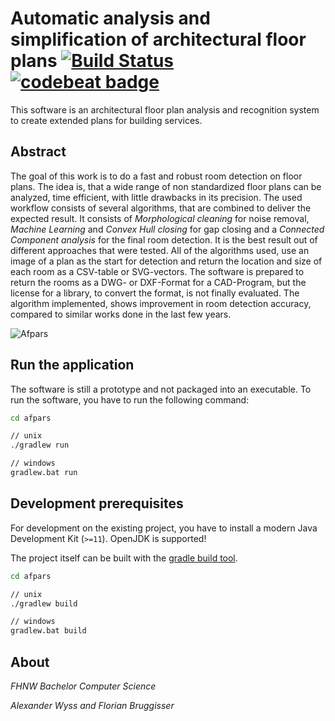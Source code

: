 # Automatic analysis and simplification of architectural floor plans [![Build Status](https://travis-ci.org/cansik/architectural-floor-plan.svg?branch=master)](https://travis-ci.org/cansik/architectural-floor-plan) [![codebeat badge](https://codebeat.co/badges/244f2179-f84e-4a39-8943-3285d0cf8337)](https://codebeat.co/projects/github-com-cansik-architectural-floor-plan)
This software is an architectural floor plan analysis and recognition system to create extended plans for building services.

## Abstract
The goal of this work is to do a fast and robust room detection on floor plans. The idea is, that a wide range of non standardized floor plans can be analyzed, time efficient, with little drawbacks in its precision.
The used workflow consists of several algorithms, that are combined to deliver the expected result. It consists of *Morphological cleaning* for noise removal, *Machine Learning* and *Convex Hull closing* for gap closing and a *Connected Component analysis* for the final room detection. It is the best result out of different approaches that were tested. All of the algorithms used, use an image of a plan  as the start for detection and return the location and size of each room as a CSV-table or SVG-vectors. The software is prepared to return the rooms as a DWG- or DXF-Format for a CAD-Program, but the license for a library, to convert the format, is not finally evaluated. The algorithm implemented, shows improvement in room detection accuracy, compared to similar works done in the last few years.

![Afpars](readme/afpars.jpg)

## Run the application
The software is still a prototype and not packaged into an executable. To run the software, you have to run the following command:

```bash
cd afpars

// unix
./gradlew run

// windows
gradlew.bat run
```

## Development prerequisites
For development on the existing project, you have to install a modern Java Development Kit (`>=11`). OpenJDK is supported!

The project itself can be built with the [gradle build tool](https://gradle.org/).

```bash
cd afpars

// unix
./gradlew build

// windows
gradlew.bat build
```


## About
*FHNW Bachelor Computer Science*

*Alexander Wyss and Florian Bruggisser*
